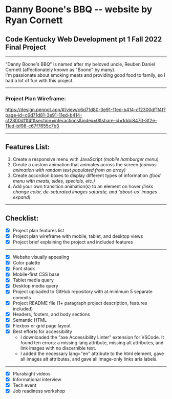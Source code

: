 # Danny Boone's BBQ -- website by Ryan Cornett  
## Code Kentucky Web Development pt 1 Fall 2022 Final Project  

---

"Danny Boone's BBQ" is named after my beloved uncle, Reuben Daniel Cornett (affectionately known as "Boone" by many).  
I'm passionate about smoking meats and providing good food to family, so I had a lot of fun with this project.  

---

### Project Plan Wireframe:

https://design.penpot.app/#/view/c6d71d80-3e91-11ed-b414-cf2300df1f4f?page-id=c6d71d81-3e91-11ed-b414-cf2300df1f4f&section=interactions&index=0&share-id=1ddc8470-3f2e-11ed-bf98-c67f7655c7b3

---

## Features List:
 1. Create a responsive menu with JavaScript *(mobile hamburger menu)*
 2. Create a custom animation that animates across the screen *(canvas animation with random text populated from an array)*
 3. Create accordion boxes to display different types of information *(food menu with meats, sides, specials, etc.)*
 4. Add your own transition animation(s) to an element on hover *(links change color, de-saturated images saturate, and 'about-us' images expand)*  

---
  
## Checklist:
- [x] Project plan features list
- [x] Project plan wireframe with mobile, tablet, and desktop views
- [x] Project brief explaining the project and included features
---
- [x] Website visually appealing
- [x] Color palette
- [x] Font stack
- [x] Mobile-first CSS base
- [X] Tablet media query
- [X] Desktop media query
- [x] Project uploaded to GitHub repository with at minimum 5 separate commits
- [x] Project README file (1+ paragraph project description, features included)
- [x] Headers, footers, and body sections
- [x] Semantic HTML
- [x] Flexbox or grid page layout
- [x] Best efforts for accessibility
    - I downloaded the "axe Accessibility Linter" extension for VSCode. It found ten errors: a missing lang attribute, missing alt attributes, and link images with no discernible text.
    - I added the necessary lang="en" attribute to the html element, gave all images alt attributes, and gave all image-only links aria labels.
---
- [x] Pluralsight videos
- [x] Informational interview
- [x] Tech event
- [x] Job readiness workshop